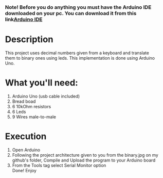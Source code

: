<html>
  <head><title>Decimal To Binary</title>
   <meta charset="utf-8">
    <meta lang="en/us">
  </head>
  
  <body>
  <h3>Note! Before you do anything you must have the Arduino IDE downloaded on your pc. You can download it from this link<a href="https://www.arduino.cc/en/software">Arduino IDE</a></h3>
  <h1>Description</h1>
<p>This project uses decimal numbers given from a keyboard and translate them to binary ones using leds. This implementation is done using Arduino Uno.</p>
  <h1>What you'll need:</h1>
  <ol>
    <li>Arduino Uno (usb cable included)</li>
    <li>Bread boad</li>
    <li>6 10kOhm resistors</li>
    <li>6 Leds</li>
    <li>9 Wires male-to-male</li>
  </ol>
  <h1>Execution</h1>
 <ol>
   <li>Open Arduino</li>
   <li>Following the project architecture given to you from the binary.jpg on my github's folder, Compile and Upload the program to your Arduino board</li>
   <li>From the Tools tag select Serial Monitor option</li>
   </li>Done! Enjoy</li>
    
   </ol>
   </body>
   </html>
   
    
  
